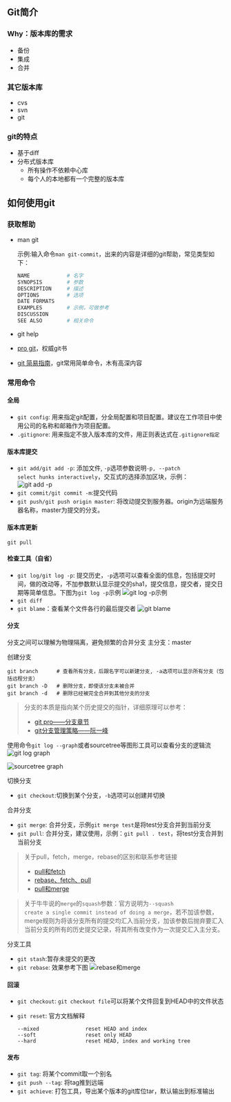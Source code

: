 
## Git简介
### Why：版本库的需求

- 备份
- 集成
- 合并

### 其它版本库

- cvs
- svn
- git

### git的特点
- 基于diff
- 分布式版本库
    - 所有操作不依赖中心库
    - 每个人的本地都有一个完整的版本库

## 如何使用git
### 获取帮助
- man git

    示例:输入命令`man git-commit`，出来的内容是详细的git帮助，常见类型如下：
    ```bash
    NAME            # 名字
    SYNOPSIS        # 参数
    DESCRIPTION     # 描述
    OPTIONS         # 选项
    DATE FORMATS
    EXAMPLES        # 示例，可做参考
    DISCUSSION
    SEE ALSO        # 相关命令
    ```

- git help
- [pro git](http://git-scm.com/book/zh/v1)，权威git书
- [git 简易指南](http://www.bootcss.com/p/git-guide/)，git常用简单命令，木有高深内容

### 常用命令
#### 全局
- `git config`: 用来指定git配置，分全局配置和项目配置。建议在工作项目中使用公司的名称和邮箱作为项目配置。
- `.gitignore`: 用来指定不放入版本库的文件，用正则表达式在`.gitignore指定`

#### 版本库提交
- `git add/git add -p`: 添加文件, `-p`选项参数说明`-p, --patch           select hunks interactively`，交互式的选择添加区块，示例：
    ![git add -p](http://7o4zqy.com1.z0.glb.clouddn.com/e8a2009587347feeb357e2dcc6d2be1a.png)
- `git commit/git commit -m`:提交代码
- `git push/git push origin master`: 将改动提交到服务器。origin为远端服务器名称，master为提交的分支。

#### 版本库更新
`git pull`

#### 检查工具（自省）
- `git log/git log -p`: 提交历史，`-p`选项可以查看全面的信息，包括提交时间，做的改动等，不加参数默认显示提交的sha1，提交信息，提交者，提交日期等简单信息。下图为`git log -p`示例
    ![git log -p示例](http://7o4zqy.com1.z0.glb.clouddn.com/2927ef783e29effdc03316c9d5f514b4.png)
- `git diff`
- `git blame`：查看某个文件各行的最后提交者
    ![git blame](http://7o4zqy.com1.z0.glb.clouddn.com/50671c388521cb2e923002944d287c19.png)

#### 分支
分支之间可以理解为物理隔离，避免频繁的合并分支
主分支：master

创建分支
```
git branch      # 查看所有分支，后跟名字可以新建分支, -a选项可以显示所有分支（包括远程分支）
git branch -D   # 删除分支，即使该分支未被合并
git branch -d   # 删除已经被完全合并到其他分支的分支
```

> 分支的本质是指向某个历史提交的指针，详细原理可以参考：
> - [git pro——分支章节](http://git-scm.com/book/zh/v1/Git-%E5%88%86%E6%94%AF-%E4%BD%95%E8%B0%93%E5%88%86%E6%94%AF)
> - [git分支管理策略——阮一峰](http://www.ruanyifeng.com/blog/2012/07/git.html)

使用命令`git log --graph`或者sourcetree等图形工具可以查看分支的逻辑流
![git log graph](http://7o4zqy.com1.z0.glb.clouddn.com/fe7f133f246f917c9c9a91539e71440c.png)

![sourcetree graph](http://7o4zqy.com1.z0.glb.clouddn.com/785786f133c550a2f21f8f70ce6ddc2c.png)

切换分支
- `git checkout`:切换到某个分支，`-b`选项可以创建并切换

合并分支
- `git merge`: 合并分支，示例`git merge test`是将test分支合并到当前分支
- `git pull`: 合并分支，建议使用，示例：`git pull . test`，将test分支合并到当前分支

> 关于pull，fetch，merge，rebase的区别和联系参考链接
> - [pull和fetch](http://stackoverflow.com/questions/292357/what-are-the-differences-between-git-pull-and-git-fetch)
> - [rebase、fetch、pull](http://stackoverflow.com/questions/14894768/git-fetch-vs-pull-merge-vs-rebase)
> - [pull和merge](http://stackoverflow.com/questions/17339091/difference-between-git-pull-master-vs-git-merge-master)

> 关于牛牛说的`merge`的`squash`参数：官方说明为`--squash              create a single commit instead of doing a merge`，若不加该参数，merge规则为将该分支所有的提交均汇入当前分支，加该参数后抛弃要汇入当前分支的所有的历史提交记录，将其所有改变作为一次提交汇入主分支。

分支工具
- `git stash`:暂存未提交的更改
- `git rebase`: 效果参考下图
    ![rebase和merge](http://7o4zqy.com1.z0.glb.clouddn.com/93461d7ab4b6e9986cd7a3e317c29f34.png)

#### 回滚
- `git checkout`: `git checkout file`可以将某个文件回复到HEAD中的文件状态
- `git reset`: 官方文档解释

    ```
    --mixed               reset HEAD and index
    --soft                reset only HEAD
    --hard                reset HEAD, index and working tree
    ```

#### 发布
- `git tag`: 将某个commit取一个别名
- `git push --tag`: 将tag推到远端
- `git achieve`: 打包工具，导出某个版本的git库位tar，默认输出到标准输出


